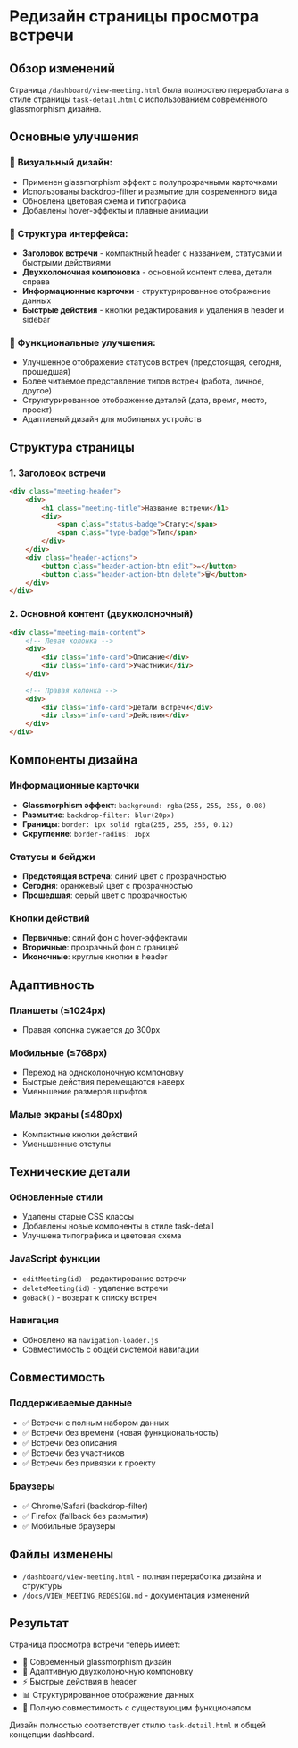 # Редизайн страницы просмотра встречи

## Обзор изменений

Страница `/dashboard/view-meeting.html` была полностью переработана в стиле страницы `task-detail.html` с использованием современного glassmorphism дизайна.

## Основные улучшения

### 🎨 **Визуальный дизайн:**
- Применен glassmorphism эффект с полупрозрачными карточками
- Использованы backdrop-filter и размытие для современного вида
- Обновлена цветовая схема и типографика
- Добавлены hover-эффекты и плавные анимации

### 📱 **Структура интерфейса:**
- **Заголовок встречи** - компактный header с названием, статусами и быстрыми действиями
- **Двухколоночная компоновка** - основной контент слева, детали справа
- **Информационные карточки** - структурированное отображение данных
- **Быстрые действия** - кнопки редактирования и удаления в header и sidebar

### 🔧 **Функциональные улучшения:**
- Улучшенное отображение статусов встреч (предстоящая, сегодня, прошедшая)
- Более читаемое представление типов встреч (работа, личное, другое)
- Структурированное отображение деталей (дата, время, место, проект)
- Адаптивный дизайн для мобильных устройств

## Структура страницы

### 1. Заголовок встречи
```html
<div class="meeting-header">
    <div>
        <h1 class="meeting-title">Название встречи</h1>
        <div>
            <span class="status-badge">Статус</span>
            <span class="type-badge">Тип</span>
        </div>
    </div>
    <div class="header-actions">
        <button class="header-action-btn edit">✏️</button>
        <button class="header-action-btn delete">🗑️</button>
    </div>
</div>
```

### 2. Основной контент (двухколоночный)
```html
<div class="meeting-main-content">
    <!-- Левая колонка -->
    <div>
        <div class="info-card">Описание</div>
        <div class="info-card">Участники</div>
    </div>
    
    <!-- Правая колонка -->
    <div>
        <div class="info-card">Детали встречи</div>
        <div class="info-card">Действия</div>
    </div>
</div>
```

## Компоненты дизайна

### Информационные карточки
- **Glassmorphism эффект**: `background: rgba(255, 255, 255, 0.08)`
- **Размытие**: `backdrop-filter: blur(20px)`
- **Границы**: `border: 1px solid rgba(255, 255, 255, 0.12)`
- **Скругление**: `border-radius: 16px`

### Статусы и бейджи
- **Предстоящая встреча**: синий цвет с прозрачностью
- **Сегодня**: оранжевый цвет с прозрачностью  
- **Прошедшая**: серый цвет с прозрачностью

### Кнопки действий
- **Первичные**: синий фон с hover-эффектами
- **Вторичные**: прозрачный фон с границей
- **Иконочные**: круглые кнопки в header

## Адаптивность

### Планшеты (≤1024px)
- Правая колонка сужается до 300px

### Мобильные (≤768px)
- Переход на одноколоночную компоновку
- Быстрые действия перемещаются наверх
- Уменьшение размеров шрифтов

### Малые экраны (≤480px)
- Компактные кнопки действий
- Уменьшенные отступы

## Технические детали

### Обновленные стили
- Удалены старые CSS классы
- Добавлены новые компоненты в стиле task-detail
- Улучшена типографика и цветовая схема

### JavaScript функции
- `editMeeting(id)` - редактирование встречи
- `deleteMeeting(id)` - удаление встречи  
- `goBack()` - возврат к списку встреч

### Навигация
- Обновлено на `navigation-loader.js`
- Совместимость с общей системой навигации

## Совместимость

### Поддерживаемые данные
- ✅ Встречи с полным набором данных
- ✅ Встречи без времени (новая функциональность)
- ✅ Встречи без описания
- ✅ Встречи без участников
- ✅ Встречи без привязки к проекту

### Браузеры
- ✅ Chrome/Safari (backdrop-filter)
- ✅ Firefox (fallback без размытия)
- ✅ Мобильные браузеры

## Файлы изменены

- `/dashboard/view-meeting.html` - полная переработка дизайна и структуры
- `/docs/VIEW_MEETING_REDESIGN.md` - документация изменений

## Результат

Страница просмотра встречи теперь имеет:
- 🎨 Современный glassmorphism дизайн
- 📱 Адаптивную двухколоночную компоновку  
- ⚡ Быстрые действия в header
- 📊 Структурированное отображение данных
- 🔄 Полную совместимость с существующим функционалом

Дизайн полностью соответствует стилю `task-detail.html` и общей концепции dashboard.